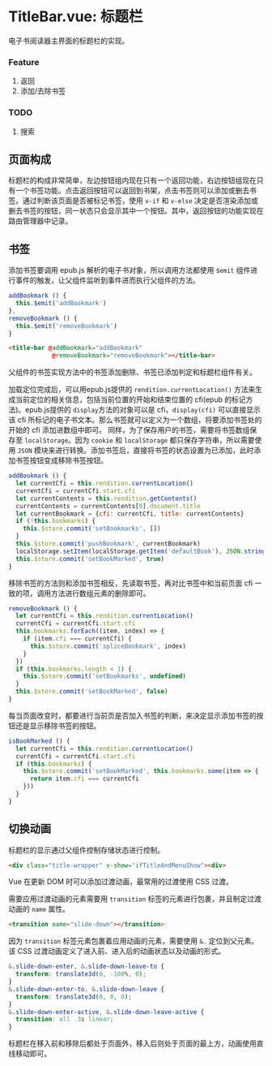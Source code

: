# TitleBar.vue: 标题栏

电子书阅读器主界面的标题栏的实现。

### Feature

1. 返回
2. 添加/去除书签

### TODO

1. 搜索

## 页面构成

标题栏的构成非常简单，左边按钮组内现在只有一个返回功能，右边按钮组现在只有一个书签功能。点击返回按钮可以返回到书架，点击书签则可以添加或删去书签。通过判断该页面是否被标记书签，使用 `v-if` 和 `v-else` 决定是否渲染添加或删去书签的按钮，同一状态只会显示其中一个按钮。其中，返回按钮的功能实现在路由管理器中记录。

## 书签

添加书签要调用 epub.js 解析的电子书对象，所以调用方法都使用 `$emit` 组件进行事件的触发，让父组件监听到事件进而执行父组件的方法。

```javascript
addBookmark () {
  this.$emit('addBookmark')
},
removeBookmark () {
  this.$emit('removeBookmark')
}
```

```html
<title-bar @addBookmark="addBookmark"
            @removeBookmark="removeBookmark"></title-bar>
```

父组件的书签实现方法中的书签添加删除、书签已添加判定和标题栏组件有关。

加载定位完成后，可以用epub.js提供的 `rendition.currentLocation()` 方法来生成当前定位的相关信息，包括当前位置的开始和结束位置的 cfi(epub 的标记方法)。epub.js提供的 `display`方法的对象可以是 cfi，`display(cfi)` 可以直接显示该 cfi 所标记的电子书文本。那么书签就可以定义为一个数组，将要添加书签处的开始的 cfi 添加进数组中即可。 同样，为了保存用户的书签，需要将书签数组保存至 `localStorage`。因为 `cookie` 和 `localStorage` 都只保存字符串，所以需要使用 `JSON` 模块来进行转换。添加书签后，直接将书签的状态设置为已添加，此时添加书签按钮变成移除书签按钮。

```javascript
addBookmark () {
  let currentCfi = this.rendition.currentLocation()
  currentCfi = currentCfi.start.cfi
  let currentContents = this.rendition.getContents()
  currentContents = currentContents[0].document.title
  let currentBookmark = {cfi: currentCfi, title: currentContents}
  if (!this.bookmarks) {
    this.$store.commit('setBookmarks', [])
  }
  this.$store.commit('pushBookmark', currentBookmark)
  localStorage.setItem(localStorage.getItem('defaultBook'), JSON.stringify(this.bookmarks))
  this.$store.commit('setBookMarked', true)
}
```

移除书签的方法则和添加书签相反，先读取书签，再对比书签中和当前页面 cfi 一致的项，调用方法进行数组元素的删除即可。

```javascript
removeBookmark () {
  let currentCfi = this.rendition.currentLocation()
  currentCfi = currentCfi.start.cfi
  this.bookmarks.forEach((item, index) => {
    if (item.cfi === currentCfi) {
      this.$store.commit('spliceBookmark', index)
    }
  })
  if (this.bookmarks.length < 1) {
    this.$store.commit('setBookmarks', undefined)
  }
  this.$store.commit('setBookMarked', false)
}
```

每当页面改变时，都要进行当前页是否加入书签的判断，来决定显示添加书签的按钮还是显示移除书签的按钮。

```javascript
isBookMarked () {
  let currentCfi = this.rendition.currentLocation()
  currentCfi = currentCfi.start.cfi
  if (this.bookmarks) {
    this.$store.commit('setBookMarked', this.bookmarks.some(item => {
      return item.cfi === currentCfi
    }))
  }
}
```

## 切换动画

标题栏的显示通过父组件控制存储状态进行控制。

```html
<div class="title-wrapper" v-show="ifTitleAndMenuShow"><div>
```

Vue 在更新 DOM 时可以添加过渡动画，最常用的过渡使用 CSS 过渡。

需要应用过渡动画的元素需要用 `transition` 标签的元素进行包裹，并且制定过渡动画的 `name` 属性。

```html
<transition name="slide-down"></transition>
```

因为 `transition` 标签元素包裹着应用动画的元素，需要使用 `&.` 定位到父元素。该 CSS 过渡动画定义了进入前、进入后的动画状态以及动画的形式。

```css
&.slide-down-enter, &.slide-down-leave-to {
  transform: translate3d(0, -100%, 0);
}
&.slide-down-enter-to, &.slide-down-leave {
  transform: translate3d(0, 0, 0);
}
&.slide-down-enter-active, &.slide-down-leave-active {
  transition: all .3s linear;
}
```

标题栏在移入前和移除后都处于页面外，移入后则处于页面的最上方，动画使用直线移动即可。
